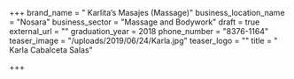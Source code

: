 +++
brand_name = " Karlita’s Masajes (Massage)"
business_location_name = "Nosara"
business_sector = "Massage and Bodywork"
draft = true
external_url = ""
graduation_year = 2018
phone_number = "8376-1164"
teaser_image = "/uploads/2019/06/24/Karla.jpg"
teaser_logo = ""
title = " Karla Cabalceta Salas"

+++
